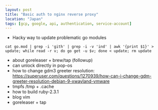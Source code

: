 ```yaml
---
layout: post
title: "Basic auth to nginx reverse proxy"
location: "Japan"
tags: [gcp, google, api, authentication, service-account]
---
```


* Hacky way to update problematic go modules
```
cat go.mod | grep -i 'gith' | grep -i -v 'ind' | awk '{print $1}' > update; while read -r v; do go get -u $v; done < update; rm update
```

* about goreleaser + brew/tap (followup)
* can unlock directly in pop-os
* how to change gdm3 greeter resolution: https://superuser.com/questions/1270939/how-can-i-change-gdm-greeter-resolution-debian-9-xwayland-vmware
* tmpfs /tmp + .cache
* how to build ruby-2.3.1
* blog vim
* goreleaser + tap
